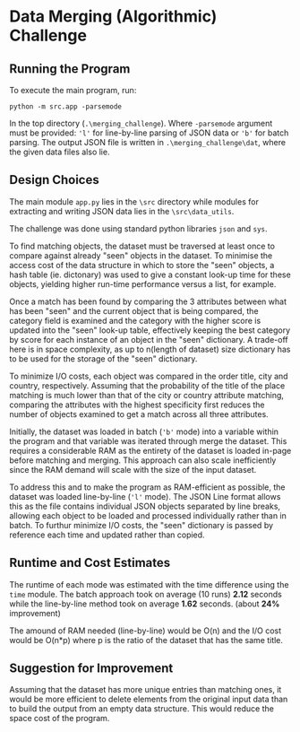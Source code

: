 # Data Merging (Algorithmic) Challenge

## Running the Program

To execute the main program, run:
```
python -m src.app -parsemode
```
In the top directory (```.\merging_challenge```).
Where ```-parsemode``` argument must be provided: ```'l'``` for line-by-line parsing of JSON data or ```'b'``` for batch parsing.
The output JSON file is written in ```.\merging_challenge\dat```, where the given data files also lie.

## Design Choices

The main module ```app.py``` lies in the ```\src``` directory while modules for extracting and writing JSON data lies in the ```\src\data_utils```. 

The challenge was done using standard python libraries ```json``` and ```sys```.

To find matching objects, the dataset must be traversed at least once to compare against already "seen" objects in the dataset. To minimise the access cost of the data structure in which to store the "seen" objects, a hash table (ie. dictonary) was used to give a constant look-up time for these objects, yielding higher run-time performance versus a list, for example. 

Once a match has been found by comparing the 3 attributes between what has been "seen" and the current object that is being compared, the category field is examined and the category with the higher score is updated into the "seen" look-up table, effectively keeping the best category by score for each instance of an object in the "seen" dictionary. A trade-off here is in space complexity, as up to n(length of dataset) size dictionary has to be used for the storage of the "seen" dictionary. 

To minimize I/O costs, each object was compared in the order title, city and country, respectively. Assuming that the probability of the title of the place matching is much lower than that of the city or country attribute matching, comparing the attributes with the highest specificity first reduces the number of objects examined to get a match across all three attributes. 

Initially, the dataset was loaded in batch (```'b'``` mode) into a variable within the program and that variable was iterated through merge the dataset. This requires a considerable RAM as the entirety of the dataset is loaded in-page before matching and merging. This approach can also scale inefficiently since the RAM demand will scale with the size of the input dataset. 

To address this and to make the program as RAM-efficient as possible, the dataset was loaded line-by-line (```'l'``` mode). The JSON Line format allows this as the file contains individual JSON objects separated by line breaks, allowing each object to be loaded and processed individually rather than in batch. To furthur minimize I/O costs, the "seen" dictionary is passed by reference each time and updated rather than copied. 

## Runtime and Cost Estimates

The runtime of each mode was estimated with the time difference using the ```time``` module. The batch approach took on average (10 runs) **2.12** seconds while the line-by-line method took on average **1.62** seconds. (about **24%** improvement)

The amound of RAM needed (line-by-line) would be O(n) and the I/O cost would be O(n\*p) where p is the ratio of the dataset that has the same title. 

## Suggestion for Improvement

Assuming that the dataset has more unique entries than matching ones, it would be more efficient to delete elements from the original input data than to build the output from an empty data structure. This would reduce the space cost of the program. 
